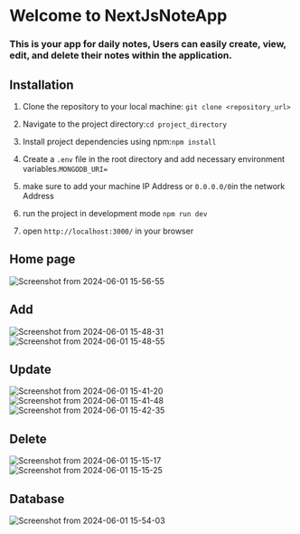 # Welcome to NextJsNoteApp
### This is your app for daily notes, Users can easily create, view, edit, and delete their notes within the application.

## Installation
1. Clone the repository to your local machine:  `git clone <repository_url>`

2. Navigate to the project directory:`cd project_directory`

3. Install project dependencies using npm:`npm install`
4.  Create a `.env` file in the root directory and add necessary environment variables.`MONGODB_URI=`
5. make sure to add your machine IP Address or `0.0.0.0/0`in the network Address 
6. run the project in development mode `npm run dev`
7. open `http://localhost:3000/` in your browser

## Home page
![Screenshot from 2024-06-01 15-56-55](https://github.com/Hasanelmestrah/NextJsNoteApp/assets/116690334/2209b3fd-ef66-4b38-afa1-0d41ea2baa52)

## Add
![Screenshot from 2024-06-01 15-48-31](https://github.com/Hasanelmestrah/NextJsNoteApp/assets/116690334/ab100e86-af2d-47e4-a5bb-19427c5e27a8)
![Screenshot from 2024-06-01 15-48-55](https://github.com/Hasanelmestrah/NextJsNoteApp/assets/116690334/22954569-e674-4f78-8a13-64356df957ca)


## Update
![Screenshot from 2024-06-01 15-41-20](https://github.com/Hasanelmestrah/NextJsNoteApp/assets/116690334/a7f72fb4-8e2c-40a8-8fce-08a749e6cae5)
![Screenshot from 2024-06-01 15-41-48](https://github.com/Hasanelmestrah/NextJsNoteApp/assets/116690334/c71a7857-6696-4acc-b566-87fca22e0865)
![Screenshot from 2024-06-01 15-42-35](https://github.com/Hasanelmestrah/NextJsNoteApp/assets/116690334/97c0a828-4d6f-49b3-b5c2-5fe22660dad4)

## Delete
![Screenshot from 2024-06-01 15-15-17](https://github.com/Hasanelmestrah/NextJsNoteApp/assets/116690334/2740fd22-fa5d-43a5-afb1-dd34bf8b3a0e)
![Screenshot from 2024-06-01 15-15-25](https://github.com/Hasanelmestrah/NextJsNoteApp/assets/116690334/6a36b993-7939-4193-a678-ed6637ce7493)

## Database
![Screenshot from 2024-06-01 15-54-03](https://github.com/Hasanelmestrah/NextJsNoteApp/assets/116690334/8c1f9175-2e4e-4963-8d53-83434978f83c)



